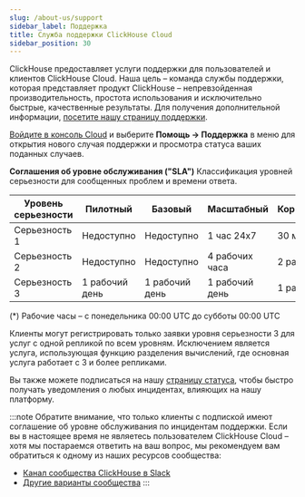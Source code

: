 ```yaml
---
slug: /about-us/support
sidebar_label: Поддержка
title: Служба поддержки ClickHouse Cloud
sidebar_position: 30
---
```


ClickHouse предоставляет услуги поддержки для пользователей и клиентов ClickHouse Cloud. Наша цель – команда службы поддержки, которая представляет продукт ClickHouse – непревзойденная производительность, простота использования и исключительно быстрые, качественные результаты. Для получения дополнительной информации, [посетите нашу страницу поддержки](https://clickhouse.com/support/program/).

[Войдите в консоль Cloud](https://console.clickhouse.cloud/support) и выберите **Помощь -> Поддержка** в меню для открытия нового случая поддержки и просмотра статуса ваших поданных случаев.

**Соглашения об уровне обслуживания ("SLA")**
Классификация уровней серьезности для сообщенных проблем и времени ответа.

| Уровень серьезности | Пилотный                | Базовый                   | Масштабный                | Корпоративный                                                                           |
|---------------------|------------------------|---------------------------|---------------------------|----------------------------------------------------------------------------------------|
| Серьезность 1      | Недоступно             | Недоступно                | 1 час 24x7                | 30 минут 24x7                                                                          |
| Серьезность 2      | Недоступно             | Недоступно                | 4 рабочих часа            | 2 рабочих часа                                                                          |
| Серьезность 3      | 1 рабочий день         | 1 рабочий день            | 1 рабочий день            | 1 рабочий день                                                                          | 

(*) Рабочие часы – с понедельника 00:00 UTC до субботы 00:00 UTC

Клиенты могут регистрировать только заявки уровня серьезности 3 для услуг с одной репликой по всем уровням. Исключением является услуга, использующая функцию разделения вычислений, где основная услуга работает с 3 и более репликами.

Вы также можете подписаться на нашу [страницу статуса](https://status.clickhouse.com), чтобы быстро получать уведомления о любых инцидентах, влияющих на нашу платформу.

:::note
Обратите внимание, что только клиенты с подпиской имеют соглашение об уровне обслуживания по инцидентам поддержки. Если вы в настоящее время не являетесь пользователем ClickHouse Cloud – хотя мы постараемся ответить на ваш вопрос, мы рекомендуем вам обратиться к одному из наших ресурсов сообщества:

- [Канал сообщества ClickHouse в Slack](https://clickhouse.com/slack)
- [Другие варианты сообщества](https://github.com/ClickHouse/ClickHouse/blob/master/README.md#useful-links)
:::
